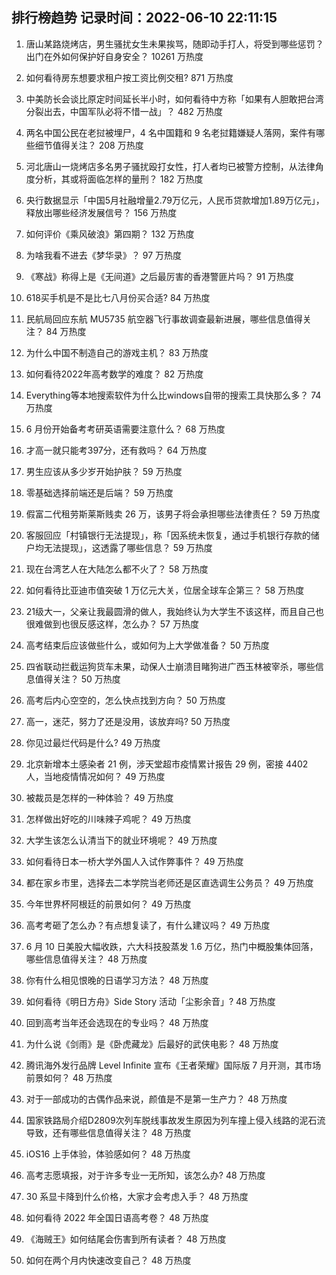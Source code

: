 
## 排行榜趋势 记录时间：2022-06-10 22:11:15
  
  1. 唐山某路烧烤店，男生骚扰女生未果挨骂，随即动手打人，将受到哪些惩罚？出门在外如何保护好自身安全？ 10261 万热度
    
  2. 如何看待房东想要求租户按工资比例交租? 871 万热度
    
  3. 中美防长会谈比原定时间延长半小时，如何看待中方称「如果有人胆敢把台湾分裂出去，中国军队必将不惜一战」？ 482 万热度
    
  4. 两名中国公民在老挝被埋尸，4 名中国籍和 9 名老挝籍嫌疑人落网，案件有哪些细节值得关注？ 208 万热度
    
  5. 河北唐山一烧烤店多名男子骚扰殴打女性，打人者均已被警方控制，从法律角度分析，其或将面临怎样的量刑？ 182 万热度
    
  6. 央行数据显示「中国5月社融增量2.79万亿元，人民币贷款增加1.89万亿元」，释放出哪些经济发展信号？ 156 万热度
    
  7. 如何评价《乘风破浪》第四期？ 132 万热度
    
  8. 为啥我看不进去《梦华录》？ 97 万热度
    
  9. 《寒战》称得上是《无间道》之后最厉害的香港警匪片吗？ 91 万热度
    
  10. 618买手机是不是比七八月份买合适? 84 万热度
    
  11. 民航局回应东航 MU5735 航空器飞行事故调查最新进展，哪些信息值得关注？ 84 万热度
    
  12. 为什么中国不制造自己的游戏主机？ 83 万热度
    
  13. 如何看待2022年高考数学的难度？ 82 万热度
    
  14. Everything等本地搜索软件为什么比windows自带的搜索工具快那么多？ 74 万热度
    
  15. 6 月份开始备考考研英语需要注意什么？ 68 万热度
    
  16. 才高一就只能考397分，还有救吗？ 64 万热度
    
  17. 男生应该从多少岁开始护肤？ 59 万热度
    
  18. 零基础选择前端还是后端？ 59 万热度
    
  19. 假富二代租劳斯莱斯贱卖 26 万，该男子将会承担哪些法律责任？ 59 万热度
    
  20. 客服回应「村镇银行无法提现」，称「因系统未恢复，通过手机银行存款的储户均无法提现」，这透露了哪些信息？ 59 万热度
    
  21. 现在台湾艺人在大陆怎么都不火了？ 58 万热度
    
  22. 如何看待比亚迪市值突破 1 万亿元大关，位居全球车企第三？ 58 万热度
    
  23. 21级大一，父亲让我最圆滑的做人，我始终认为大学生不该这样，而且自己也很难做到也很反感这样，怎么办？ 57 万热度
    
  24. 高考结束后应该做些什么，或如何为上大学做准备？ 50 万热度
    
  25. 四省联动拦截运狗货车未果，动保人士崩溃目睹狗进广西玉林被宰杀，哪些信息值得关注？ 50 万热度
    
  26. 高考后内心空空的，怎么快点找到方向？ 50 万热度
    
  27. 高一，迷茫，努力了还是没用，该放弃吗? 50 万热度
    
  28. 你见过最烂代码是什么? 49 万热度
    
  29. 北京新增本土感染者 21 例，涉天堂超市疫情累计报告 29 例，密接 4402 人，当地疫情情况如何？ 49 万热度
    
  30. 被裁员是怎样的一种体验？ 49 万热度
    
  31. 怎样做出好吃的川味辣子鸡呢？ 49 万热度
    
  32. 大学生该怎么认清当下的就业环境呢？ 49 万热度
    
  33. 如何看待日本一桥大学外国人入试作弊事件？ 49 万热度
    
  34. 都在家乡市里，选择去二本学院当老师还是区直选调生公务员？ 49 万热度
    
  35. 今年世界杯阿根廷的前景如何？ 49 万热度
    
  36. 高考考砸了怎么办？有点想复读了，有什么建议吗？ 49 万热度
    
  37. 6 月 10 日美股大幅收跌，六大科技股蒸发 1.6 万亿，热门中概股集体回落，哪些信息值得关注？ 48 万热度
    
  38. 你有什么相见恨晚的日语学习方法？ 48 万热度
    
  39. 如何看待《明日方舟》Side Story 活动「尘影余音」? 48 万热度
    
  40. 回到高考当年还会选现在的专业吗？ 48 万热度
    
  41. 为什么说《剑雨》是《卧虎藏龙》后最好的武侠电影？ 48 万热度
    
  42. 腾讯海外发行品牌 Level Infinite 宣布《王者荣耀》国际版 7 月开测，其市场前景如何？ 48 万热度
    
  43. 对于一部成功的古偶作品来说，颜值是不是第一生产力？ 48 万热度
    
  44. 国家铁路局介绍D2809次列车脱线事故发生原因为列车撞上侵入线路的泥石流导致，还有哪些信息值得关注？ 48 万热度
    
  45. iOS16 上手体验，体验感如何？ 48 万热度
    
  46. 高考志愿填报，对于许多专业一无所知，该怎么办? 48 万热度
    
  47. 30 系显卡降到什么价格，大家才会考虑入手？ 48 万热度
    
  48. 如何看待 2022 年全国日语高考卷？ 48 万热度
    
  49. 《海贼王》如何结尾会伤害到所有读者？ 48 万热度
    
  50. 如何在两个月内快速改变自己？ 48 万热度
    